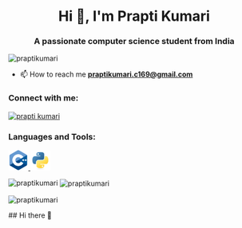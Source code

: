 <h1 align="center">Hi 👋, I'm Prapti Kumari</h1>
<h3 align="center">A passionate computer science student from India</h3>

<p align="left"> <img src="https://komarev.com/ghpvc/?username=praptikumari&label=Profile%20views&color=0e75b6&style=flat" alt="praptikumari" /> </p>

- 📫 How to reach me **praptikumari.c169@gmail.com**

<h3 align="left">Connect with me:</h3>
<p align="left">
<a href="https://linkedin.com/in/prapti kumari" target="blank"><img align="center" src="https://raw.githubusercontent.com/rahuldkjain/github-profile-readme-generator/master/src/images/icons/Social/linked-in-alt.svg" alt="prapti kumari" height="30" width="40" /></a>
</p>

<h3 align="left">Languages and Tools:</h3>
<p align="left"> <a href="https://www.w3schools.com/cpp/" target="_blank" rel="noreferrer"> <img src="https://raw.githubusercontent.com/devicons/devicon/master/icons/cplusplus/cplusplus-original.svg" alt="cplusplus" width="40" height="40"/> </a> <a href="https://www.python.org" target="_blank" rel="noreferrer"> <img src="https://raw.githubusercontent.com/devicons/devicon/master/icons/python/python-original.svg" alt="python" width="40" height="40"/> </a> </p>

<p><img align="left" src="https://github-readme-stats.vercel.app/api/top-langs?username=praptikumari&show_icons=true&locale=en&layout=compact" alt="praptikumari" /></p>

<p>&nbsp;<img align="center" src="https://github-readme-stats.vercel.app/api?username=praptikumari&show_icons=true&locale=en" alt="praptikumari" /></p>

<p><img align="center" src="https://github-readme-streak-stats.herokuapp.com/?user=praptikumari&" alt="praptikumari" /></p>
## Hi there 👋

<!--
**praptikumari/praptikumari** is a ✨ _special_ ✨ repository because its `README.md` (this file) appears on your GitHub profile.

Here are some ideas to get you started:

- 🔭 I’m currently working on ...
- 🌱 I’m currently learning ...
- 👯 I’m looking to collaborate on ...
- 🤔 I’m looking for help with ...
- 💬 Ask me about ...
- 📫 How to reach me: ...
- 😄 Pronouns: ...
- ⚡ Fun fact: ...
-->
